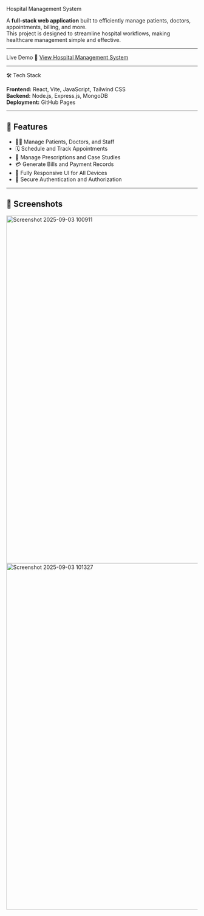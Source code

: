  Hospital Management System

A **full-stack web application** built to efficiently manage patients, doctors, appointments, billing, and more.  
This project is designed to streamline hospital workflows, making healthcare management simple and effective.

---

Live Demo
🔗 [View Hospital Management System](#)  
 

---

🛠️ Tech Stack

**Frontend:** React, Vite, JavaScript, Tailwind CSS  
**Backend:** Node.js, Express.js, MongoDB   
**Deployment:** GitHub Pages 
 

---

## 📁 Features
- 👩‍⚕️ Manage Patients, Doctors, and Staff
- 🗓️ Schedule and Track Appointments
- 💊 Manage Prescriptions and Case Studies
- 💳 Generate Bills and Payment Records
- 🌙 Fully Responsive UI for All Devices
- 🔐 Secure Authentication and Authorization

---

## 📄 Screenshots
 
<img width="1901" height="915" alt="Screenshot 2025-09-03 100911" src="https://github.com/user-attachments/assets/027776c5-406f-4936-82d6-217e8b64cdcc" />
 
<img width="1895" height="912" alt="Screenshot 2025-09-03 101327" src="https://github.com/user-attachments/assets/536a50cf-43c4-4f9b-871c-bc9c96369052" />
 

 

 
 
